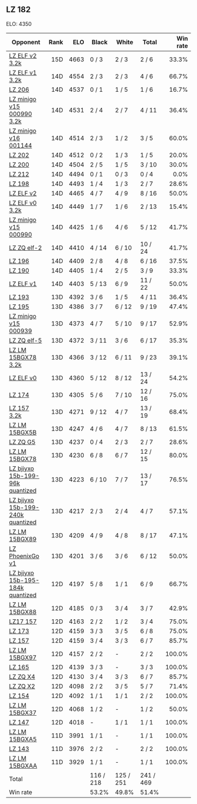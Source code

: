 ## LZ 182 ##

ELO: 4350

Opponent | Rank | ELO | Black | White | Total | Win rate
---------|-----:|----:|-------|-------|-------|-------:
[LZ ELF v2 3.2k](LZ%20ELF%20v2%203.2k.md) | 15D | 4663 | 0 / 3 | 2 / 3 | 2 / 6 | 33.3%
[LZ ELF v1 3.2k](LZ%20ELF%20v1%203.2k.md) | 14D | 4554 | 2 / 3 | 2 / 3 | 4 / 6 | 66.7%
[LZ 206](LZ%20206.md) | 14D | 4537 | 0 / 1 | 1 / 5 | 1 / 6 | 16.7%
[LZ minigo v15 000990 3.2k](LZ%20minigo%20v15%20000990%203.2k.md) | 14D | 4531 | 2 / 4 | 2 / 7 | 4 / 11 | 36.4%
[LZ minigo v16 001144](LZ%20minigo%20v16%20001144.md) | 14D | 4514 | 2 / 3 | 1 / 2 | 3 / 5 | 60.0%
[LZ 202](LZ%20202.md) | 14D | 4512 | 0 / 2 | 1 / 3 | 1 / 5 | 20.0%
[LZ 200](LZ%20200.md) | 14D | 4504 | 2 / 5 | 1 / 5 | 3 / 10 | 30.0%
[LZ 212](LZ%20212.md) | 14D | 4494 | 0 / 1 | 0 / 3 | 0 / 4 | 0.0%
[LZ 198](LZ%20198.md) | 14D | 4493 | 1 / 4 | 1 / 3 | 2 / 7 | 28.6%
[LZ ELF v2](LZ%20ELF%20v2.md) | 14D | 4465 | 4 / 7 | 4 / 9 | 8 / 16 | 50.0%
[LZ ELF v0 3.2k](LZ%20ELF%20v0%203.2k.md) | 14D | 4449 | 1 / 7 | 1 / 6 | 2 / 13 | 15.4%
[LZ minigo v15 000990](LZ%20minigo%20v15%20000990.md) | 14D | 4425 | 1 / 6 | 4 / 6 | 5 / 12 | 41.7%
[LZ ZQ elf-2](LZ%20ZQ%20elf-2.md) | 14D | 4410 | 4 / 14 | 6 / 10 | 10 / 24 | 41.7%
[LZ 196](LZ%20196.md) | 14D | 4409 | 2 / 8 | 4 / 8 | 6 / 16 | 37.5%
[LZ 190](LZ%20190.md) | 14D | 4405 | 1 / 4 | 2 / 5 | 3 / 9 | 33.3%
[LZ ELF v1](LZ%20ELF%20v1.md) | 14D | 4403 | 5 / 13 | 6 / 9 | 11 / 22 | 50.0%
[LZ 193](LZ%20193.md) | 13D | 4392 | 3 / 6 | 1 / 5 | 4 / 11 | 36.4%
[LZ 195](LZ%20195.md) | 13D | 4386 | 3 / 7 | 6 / 12 | 9 / 19 | 47.4%
[LZ minigo v15 000939](LZ%20minigo%20v15%20000939.md) | 13D | 4373 | 4 / 7 | 5 / 10 | 9 / 17 | 52.9%
[LZ ZQ elf-5](LZ%20ZQ%20elf-5.md) | 13D | 4372 | 3 / 11 | 3 / 6 | 6 / 17 | 35.3%
[LZ LM 15BGX78 3.2k](LZ%20LM%2015BGX78%203.2k.md) | 13D | 4366 | 3 / 12 | 6 / 11 | 9 / 23 | 39.1%
[LZ ELF v0](LZ%20ELF%20v0.md) | 13D | 4360 | 5 / 12 | 8 / 12 | 13 / 24 | 54.2%
[LZ 174](LZ%20174.md) | 13D | 4305 | 5 / 6 | 7 / 10 | 12 / 16 | 75.0%
[LZ 157 3.2k](LZ%20157%203.2k.md) | 13D | 4271 | 9 / 12 | 4 / 7 | 13 / 19 | 68.4%
[LZ LM 15BGX5B](LZ%20LM%2015BGX5B.md) | 13D | 4247 | 4 / 6 | 4 / 7 | 8 / 13 | 61.5%
[LZ ZQ G5](LZ%20ZQ%20G5.md) | 13D | 4237 | 0 / 4 | 2 / 3 | 2 / 7 | 28.6%
[LZ LM 15BGX78](LZ%20LM%2015BGX78.md) | 13D | 4230 | 6 / 8 | 6 / 7 | 12 / 15 | 80.0%
[LZ bjiyxo 15b-199-96k quantized](LZ%20bjiyxo%2015b-199-96k%20quantized.md) | 13D | 4223 | 6 / 10 | 7 / 7 | 13 / 17 | 76.5%
[LZ bjiyxo 15b-199-240k quantized](LZ%20bjiyxo%2015b-199-240k%20quantized.md) | 13D | 4217 | 2 / 3 | 2 / 4 | 4 / 7 | 57.1%
[LZ LM 15BGX89](LZ%20LM%2015BGX89.md) | 13D | 4209 | 4 / 9 | 4 / 8 | 8 / 17 | 47.1%
[LZ PhoenixGo v1](LZ%20PhoenixGo%20v1.md) | 13D | 4201 | 3 / 6 | 3 / 6 | 6 / 12 | 50.0%
[LZ bjiyxo 15b-195-184k quantized](LZ%20bjiyxo%2015b-195-184k%20quantized.md) | 12D | 4197 | 5 / 8 | 1 / 1 | 6 / 9 | 66.7%
[LZ LM 15BGX88](LZ%20LM%2015BGX88.md) | 12D | 4185 | 0 / 3 | 3 / 4 | 3 / 7 | 42.9%
[LZ17 157](LZ17%20157.md) | 12D | 4163 | 2 / 2 | 1 / 2 | 3 / 4 | 75.0%
[LZ 173](LZ%20173.md) | 12D | 4159 | 3 / 3 | 3 / 5 | 6 / 8 | 75.0%
[LZ 157](LZ%20157.md) | 12D | 4159 | 3 / 4 | 3 / 3 | 6 / 7 | 85.7%
[LZ LM 15BGX97](LZ%20LM%2015BGX97.md) | 12D | 4157 | 2 / 2 | - | 2 / 2 | 100.0%
[LZ 165](LZ%20165.md) | 12D | 4139 | 3 / 3 | - | 3 / 3 | 100.0%
[LZ ZQ X4](LZ%20ZQ%20X4.md) | 12D | 4130 | 3 / 4 | 3 / 3 | 6 / 7 | 85.7%
[LZ ZQ X2](LZ%20ZQ%20X2.md) | 12D | 4098 | 2 / 2 | 3 / 5 | 5 / 7 | 71.4%
[LZ 154](LZ%20154.md) | 12D | 4092 | 1 / 1 | 1 / 1 | 2 / 2 | 100.0%
[LZ LM 15BGX37](LZ%20LM%2015BGX37.md) | 12D | 4068 | 1 / 2 | - | 1 / 2 | 50.0%
[LZ 147](LZ%20147.md) | 12D | 4018 | - | 1 / 1 | 1 / 1 | 100.0%
[LZ LM 15BGXA5](LZ%20LM%2015BGXA5.md) | 11D | 3991 | 1 / 1 | - | 1 / 1 | 100.0%
[LZ 143](LZ%20143.md) | 11D | 3976 | 2 / 2 | - | 2 / 2 | 100.0%
[LZ LM 15BGXAA](LZ%20LM%2015BGXAA.md) | 11D | 3929 | 1 / 1 | - | 1 / 1 | 100.0%
Total | | | 116 / 218 | 125 / 251 | 241 / 469 | 
Win rate| | | 53.2% | 49.8% | 51.4% | 
